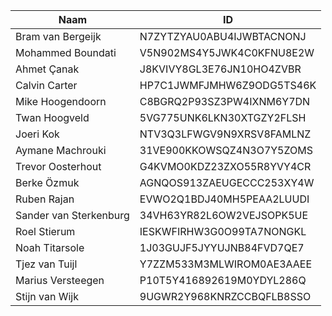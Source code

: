 |Naam|ID|
|---|---|
|Bram van Bergeijk|N7ZYTZYAU0ABU4IJWBTACNONJ|
|Mohammed Boundati|V5N902MS4Y5JWK4C0KFNU8E2W|
|Ahmet Çanak|J8KVIVY8GL3E76JN10HO4ZVBR|
|Calvin Carter|HP7C1JWMFJMHW6Z9ODG5TS46K|
|Mike Hoogendoorn|C8BGRQ2P93SZ3PW4IXNM6Y7DN|
|Twan Hoogveld|5VG775UNK6LKN30XTGZY2FLSH|
|Joeri Kok|NTV3Q3LFWGV9N9XRSV8FAMLNZ|
|Aymane Machrouki|31VE900KKOWSQZ4N3O7Y5ZOMS|
|Trevor Oosterhout|G4KVMO0KDZ23ZXO55R8YVY4CR|
|Berke Özmuk|AGNQOS913ZAEUGECCC253XY4W|
|Ruben Rajan|EVWO2Q1BDJ40MH5PEAA2LUUDI|
|Sander van Sterkenburg|34VH63YR82L6OW2VEJSOPK5UE|
|Roel Stierum|IESKWFIRHW3G0O99TA7NONGKL|
|Noah Titarsole|1J03GUJF5JYYUJNB84FVD7QE7|
|Tjez van Tuijl|Y7ZZM533M3MLWIROM0AE3AAEE|
|Marius Versteegen|P10T5Y416892619M0YDYL286Q|
|Stijn van Wijk|9UGWR2Y968KNRZCCBQFLB8SSO|
